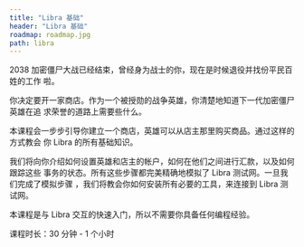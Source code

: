 ```yaml
---
title: "Libra 基础"
header: "Libra 基础"
roadmap: roadmap.jpg
path: libra
---
```


2038 加密僵尸大战已经结束，曾经身为战士的你，现在是时候退役并找份平民百姓的工作
啦。

你决定要开一家商店。作为一个被授勋的战争英雄，你清楚地知道下一代加密僵尸英雄在追
求荣誉的道路上需要些什么。

本课程会一步步引导你建立一个商店，英雄可以从店主那里购买商品。通过这样的方式教会
你 Libra 的所有基础知识。

我们将向你介绍如何设置英雄和店主的帐户，如何在他们之间进行汇款，以及如何跟踪这些
事务的状态。所有这些步骤都完美精确地模拟了 Libra 测试网。一旦我们完成了模拟步骤
，我们将教会你如何安装所有必要的工具，来连接到 Libra 测试网。

本课程是与 Libra 交互的快速入门，所以不需要你具备任何编程经验。

课程时长：30 分钟 - 1 个小时
